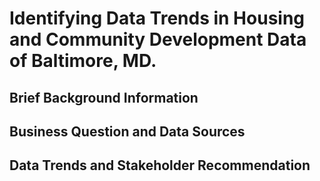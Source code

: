 # Identifying Data Trends in Housing and Community Development Data of Baltimore, MD. 
## Brief Background Information

## Business Question and Data Sources

## Data Trends and Stakeholder Recommendation
